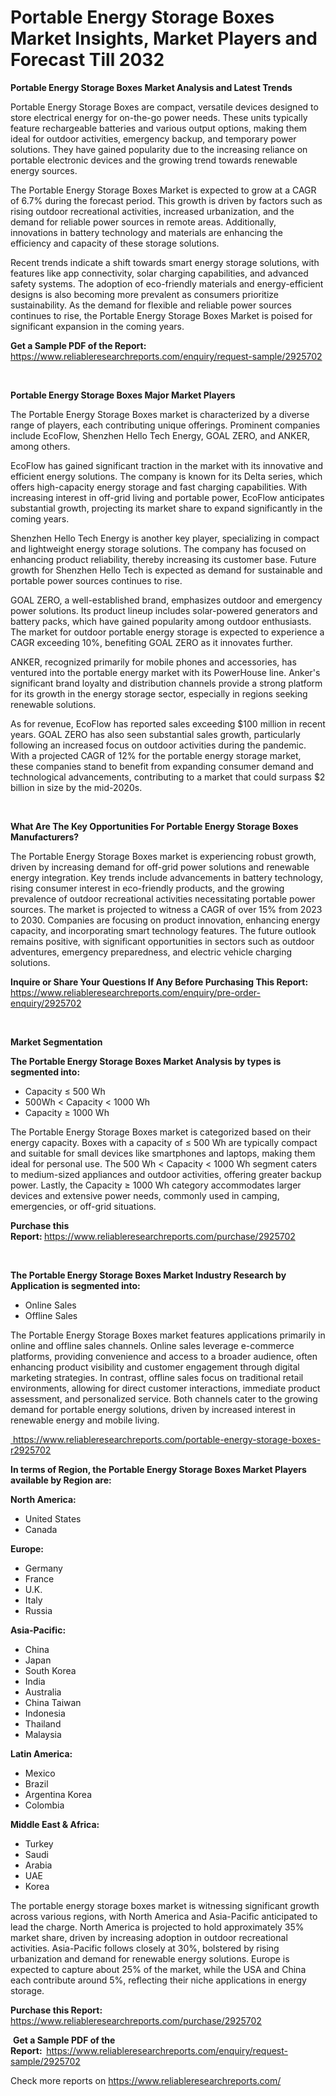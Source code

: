 <p><h1>Portable Energy Storage Boxes Market Insights, Market Players and Forecast Till 2032</h1></p><p><strong>Portable Energy Storage Boxes Market Analysis and Latest Trends</strong></p>
<p><p>Portable Energy Storage Boxes are compact, versatile devices designed to store electrical energy for on-the-go power needs. These units typically feature rechargeable batteries and various output options, making them ideal for outdoor activities, emergency backup, and temporary power solutions. They have gained popularity due to the increasing reliance on portable electronic devices and the growing trend towards renewable energy sources.</p><p>The Portable Energy Storage Boxes Market is expected to grow at a CAGR of 6.7% during the forecast period. This growth is driven by factors such as rising outdoor recreational activities, increased urbanization, and the demand for reliable power sources in remote areas. Additionally, innovations in battery technology and materials are enhancing the efficiency and capacity of these storage solutions.</p><p>Recent trends indicate a shift towards smart energy storage solutions, with features like app connectivity, solar charging capabilities, and advanced safety systems. The adoption of eco-friendly materials and energy-efficient designs is also becoming more prevalent as consumers prioritize sustainability. As the demand for flexible and reliable power sources continues to rise, the Portable Energy Storage Boxes Market is poised for significant expansion in the coming years.</p></p>
<p><strong>Get a Sample PDF of the Report:&nbsp;</strong> <a href="https://www.reliableresearchreports.com/enquiry/request-sample/2925702?utm_campaign=3210&utm_medium=2&utm_source=Github&utm_content=ia&utm_term=12032025&utm_id=portable-energy-storage-boxes">https://www.reliableresearchreports.com/enquiry/request-sample/2925702</a></p>
<p>&nbsp;</p>
<p><strong>Portable Energy Storage Boxes Major Market Players</strong></p>
<p><p>The Portable Energy Storage Boxes market is characterized by a diverse range of players, each contributing unique offerings. Prominent companies include EcoFlow, Shenzhen Hello Tech Energy, GOAL ZERO, and ANKER, among others.</p><p>EcoFlow has gained significant traction in the market with its innovative and efficient energy solutions. The company is known for its Delta series, which offers high-capacity energy storage and fast charging capabilities. With increasing interest in off-grid living and portable power, EcoFlow anticipates substantial growth, projecting its market share to expand significantly in the coming years.</p><p>Shenzhen Hello Tech Energy is another key player, specializing in compact and lightweight energy storage solutions. The company has focused on enhancing product reliability, thereby increasing its customer base. Future growth for Shenzhen Hello Tech is expected as demand for sustainable and portable power sources continues to rise.</p><p>GOAL ZERO, a well-established brand, emphasizes outdoor and emergency power solutions. Its product lineup includes solar-powered generators and battery packs, which have gained popularity among outdoor enthusiasts. The market for outdoor portable energy storage is expected to experience a CAGR exceeding 10%, benefiting GOAL ZERO as it innovates further.</p><p>ANKER, recognized primarily for mobile phones and accessories, has ventured into the portable energy market with its PowerHouse line. Anker's significant brand loyalty and distribution channels provide a strong platform for its growth in the energy storage sector, especially in regions seeking renewable solutions.</p><p>As for revenue, EcoFlow has reported sales exceeding $100 million in recent years. GOAL ZERO has also seen substantial sales growth, particularly following an increased focus on outdoor activities during the pandemic. With a projected CAGR of 12% for the portable energy storage market, these companies stand to benefit from expanding consumer demand and technological advancements, contributing to a market that could surpass $2 billion in size by the mid-2020s.</p></p>
<p>&nbsp;</p>
<p><strong>What Are The Key Opportunities For Portable Energy Storage Boxes Manufacturers?</strong></p>
<p><p>The Portable Energy Storage Boxes market is experiencing robust growth, driven by increasing demand for off-grid power solutions and renewable energy integration. Key trends include advancements in battery technology, rising consumer interest in eco-friendly products, and the growing prevalence of outdoor recreational activities necessitating portable power sources. The market is projected to witness a CAGR of over 15% from 2023 to 2030. Companies are focusing on product innovation, enhancing energy capacity, and incorporating smart technology features. The future outlook remains positive, with significant opportunities in sectors such as outdoor adventures, emergency preparedness, and electric vehicle charging solutions.</p></p>
<p><strong>Inquire or Share Your Questions If Any Before Purchasing This Report:</strong> <a href="https://www.reliableresearchreports.com/enquiry/pre-order-enquiry/2925702?utm_campaign=3210&utm_medium=2&utm_source=Github&utm_content=ia&utm_term=12032025&utm_id=portable-energy-storage-boxes">https://www.reliableresearchreports.com/enquiry/pre-order-enquiry/2925702</a></p>
<p>&nbsp;</p>
<p><strong>Market Segmentation</strong></p>
<p><strong>The Portable Energy Storage Boxes Market Analysis by types is segmented into:</strong></p>
<p><ul><li>Capacity ≤ 500 Wh</li><li>500Wh < Capacity < 1000 Wh</li><li>Capacity ≥ 1000 Wh</li></ul></p>
<p><p>The Portable Energy Storage Boxes market is categorized based on their energy capacity. Boxes with a capacity of ≤ 500 Wh are typically compact and suitable for small devices like smartphones and laptops, making them ideal for personal use. The 500 Wh < Capacity < 1000 Wh segment caters to medium-sized appliances and outdoor activities, offering greater backup power. Lastly, the Capacity ≥ 1000 Wh category accommodates larger devices and extensive power needs, commonly used in camping, emergencies, or off-grid situations.</p></p>
<p><strong>Purchase this Report:&nbsp;</strong><a href="https://www.reliableresearchreports.com/purchase/2925702?utm_campaign=3210&utm_medium=2&utm_source=Github&utm_content=ia&utm_term=12032025&utm_id=portable-energy-storage-boxes">https://www.reliableresearchreports.com/purchase/2925702</a></p>
<p>&nbsp;</p>
<p><strong>The Portable Energy Storage Boxes Market Industry Research by Application is segmented into:</strong></p>
<p><ul><li>Online Sales</li><li>Offline Sales</li></ul></p>
<p><p>The Portable Energy Storage Boxes market features applications primarily in online and offline sales channels. Online sales leverage e-commerce platforms, providing convenience and access to a broader audience, often enhancing product visibility and customer engagement through digital marketing strategies. In contrast, offline sales focus on traditional retail environments, allowing for direct customer interactions, immediate product assessment, and personalized service. Both channels cater to the growing demand for portable energy solutions, driven by increased interest in renewable energy and mobile living.</p></p>
<p><a href="https://www.reliableresearchreports.com/portable-energy-storage-boxes-r2925702?utm_campaign=3210&utm_medium=2&utm_source=Github&utm_content=ia&utm_term=12032025&utm_id=portable-energy-storage-boxes">&nbsp;https://www.reliableresearchreports.com/portable-energy-storage-boxes-r2925702</a></p>
<p><strong>In terms of Region, the Portable Energy Storage Boxes Market Players available by Region are:</strong></p>
<p>
    <p> <strong> North America: </strong>
        <ul>
            <li>United States</li>
            <li>Canada</li>
        </ul>
        </p> 
    <p> <strong> Europe: </strong>
        <ul>
            <li>Germany</li>
            <li>France</li>
            <li>U.K.</li>
            <li>Italy</li>
            <li>Russia</li>
        </ul>
        </p> 
    <p> <strong> Asia-Pacific: </strong>
        <ul>
            <li>China</li>
            <li>Japan</li>
            <li>South Korea</li>
            <li>India</li>
            <li>Australia</li>
            <li>China Taiwan</li>
            <li>Indonesia</li>
            <li>Thailand</li>
            <li>Malaysia</li>
        </ul>
        </p> 
    <p> <strong> Latin America: </strong>
        <ul>
            <li>Mexico</li>
            <li>Brazil</li>
            <li>Argentina Korea</li>
            <li>Colombia</li>
        </ul>
        </p> 
    <p> <strong> Middle East & Africa: </strong>
        <ul>
            <li>Turkey</li>
            <li>Saudi</li>
            <li>Arabia</li>
            <li>UAE</li>
            <li>Korea</li>
        </ul>
    </p>
    </p>
<p><p>The portable energy storage boxes market is witnessing significant growth across various regions, with North America and Asia-Pacific anticipated to lead the charge. North America is projected to hold approximately 35% market share, driven by increasing adoption in outdoor recreational activities. Asia-Pacific follows closely at 30%, bolstered by rising urbanization and demand for renewable energy solutions. Europe is expected to capture about 25% of the market, while the USA and China each contribute around 5%, reflecting their niche applications in energy storage.</p></p>
<p><strong>Purchase this Report: </strong><a href="https://www.reliableresearchreports.com/purchase/2925702?utm_campaign=3210&utm_medium=2&utm_source=Github&utm_content=ia&utm_term=12032025&utm_id=portable-energy-storage-boxes">https://www.reliableresearchreports.com/purchase/2925702</a></p>
<p>&nbsp;<strong>Get a Sample PDF of the Report:&nbsp;&nbsp;</strong><a href="https://www.reliableresearchreports.com/enquiry/request-sample/2925702?utm_campaign=3210&utm_medium=2&utm_source=Github&utm_content=ia&utm_term=12032025&utm_id=portable-energy-storage-boxes">https://www.reliableresearchreports.com/enquiry/request-sample/2925702</a></p>
<p><strong></strong></p>
<p>Check more reports on <a href="https://www.reliableresearchreports.com/?utm_campaign=3210&utm_medium=2&utm_source=Github&utm_content=ia&utm_term=12032025&utm_id=portable-energy-storage-boxes">https://www.reliableresearchreports.com/</a></p>